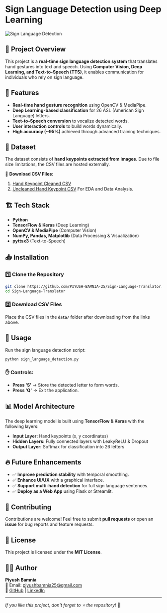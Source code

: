 # Sign Language Detection using Deep Learning

![Sign Language Detection]([https://imgur.com/9Cp8zoi.jpg])

## 📝 Project Overview
This project is a **real-time sign language detection system** that translates hand gestures into text and speech. Using **Computer Vision, Deep Learning, and Text-to-Speech (TTS)**, it enables communication for individuals who rely on sign language.

## 🚀 Features
- **Real-time hand gesture recognition** using OpenCV & MediaPipe.
- **Deep Learning-based classification** for 26 ASL (American Sign Language) letters.
- **Text-to-Speech conversion** to vocalize detected words.
- **User interaction controls** to build words dynamically.
- **High accuracy (~95%)** achieved through advanced training techniques.

## 📂 Dataset
The dataset consists of **hand keypoints extracted from images**. Due to file size limitations, the CSV files are hosted externally.

🔗 **Download CSV Files:**
1. [Hand Keypoint Cleaned CSV](https://drive.google.com/file/d/1KH2CvQR8vLUlm68h-gioAeV8FmD_oC9M/view?usp=sharing)
2. [Uncleaned Hand Keypoint CSV]([https://drive.google.com/file/d/1Uag8-70WfucqTxTTDOqFcFcxepidU552/view?usp=sharing]) For EDA and Data Analysis.

## 🏗️ Tech Stack
- **Python**
- **TensorFlow & Keras** (Deep Learning)
- **OpenCV & MediaPipe** (Computer Vision)
- **NumPy, Pandas, Matplotlib** (Data Processing & Visualization)
- **pyttsx3** (Text-to-Speech)

## 📥 Installation
### 1️⃣ Clone the Repository
```sh
git clone https://github.com/PIYUSH-BAMNIA-25/Sign-Language-Translator.git
cd Sign-Language-Translator
```

### 2️⃣ Download CSV Files
Place the CSV files in the **`data/`** folder after downloading from the links above.

## 🎯 Usage
Run the sign language detection script:
```sh
python sign_language_detection.py
```

### ✋ Controls:
- **Press 'S'** → Store the detected letter to form words.
- **Press 'Q'** → Exit the application.

## 📊 Model Architecture
The deep learning model is built using **TensorFlow & Keras** with the following layers:
- **Input Layer:** Hand keypoints (x, y coordinates)
- **Hidden Layers:** Fully connected layers with LeakyReLU & Dropout
- **Output Layer:** Softmax for classification into 26 letters

## 🔥 Future Enhancements
- ✅ **Improve prediction stability** with temporal smoothing.
- ✅ **Enhance UI/UX** with a graphical interface.
- ✅ **Support multi-hand detection** for full sign language sentences.
- ✅ **Deploy as a Web App** using Flask or Streamlit.

## 🤝 Contributing
Contributions are welcome! Feel free to submit **pull requests** or open an **issue** for bug reports and feature requests.

## 📜 License
This project is licensed under the **MIT License**.

## 👨‍💻 Author
**Piyush Bamnia**  
📧 Email: piyushbamnia25@gmail.com  
🔗 [GitHub](https://github.com/PIYUSH-BAMNIA-25) | [LinkedIn]([https://www.linkedin.com/in/your-profile](https://www.linkedin.com/in/piyush-bamnia-ab09ab255/))

---

_If you like this project, don't forget to ⭐ the repository!_ 🌟
